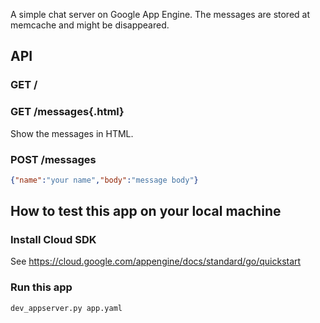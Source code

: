 A simple chat server on Google App Engine. The messages are stored at memcache and might be disappeared.

## API

### GET /
### GET /messages{.html}

Show the messages in HTML.

### POST /messages

```json
{"name":"your name","body":"message body"}
```

## How to test this app on your local machine

### Install Cloud SDK

See https://cloud.google.com/appengine/docs/standard/go/quickstart

### Run this app

```shell
dev_appserver.py app.yaml
```
